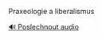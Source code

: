 
Praxeologie a liberalismus

[🔊 Poslechnout audio](/data/7-paragraphs/audio/chapter_35/para_003-Praxeologie-a-liberalismus.mp3)
